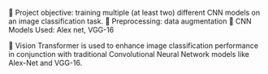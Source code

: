 	Project objective: training multiple (at least two) different CNN models on an image classification task.
	Preprocessing: data augmentation
	CNN Models Used: Alex net, VGG-16

	Vision Transformer is used to enhance image classification performance in conjunction with traditional Convolutional Neural Network models like Alex-Net and VGG-16.
